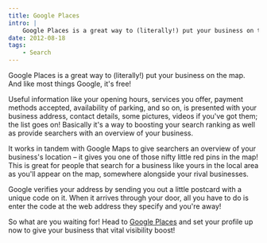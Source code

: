 ```yaml
---
title: Google Places
intro: |
    Google Places is a great way to (literally!) put your business on the map. And like most things Google, it's free!
date: 2012-08-18
tags:
    - Search
---
```


Google Places is a great way to (literally!) put your business on the map. And like most things Google, it's free!

Useful information like your opening hours, services you offer, payment methods accepted, availability of parking, and so on, is presented with your business address, contact details, some pictures, videos if you've got them; the list goes on! Basically it's a way to boosting your search ranking as well as provide searchers with an overview of your business.

It works in tandem with Google Maps to give searchers an overview of your business's location – it gives you one of those nifty little red pins in the map! This is great for people that search for a business like yours in the local area as you'll appear on the map, somewhere alongside your rival businesses.

Google verifies your address by sending you out a little postcard with a unique code on it. When it arrives through your door, all you have to do is enter the code at the web address they specify and you're away!

So what are you waiting for! Head to [Google Places](http://www.google.com/places/) and set your profile up now to give your business that vital visibility boost!
